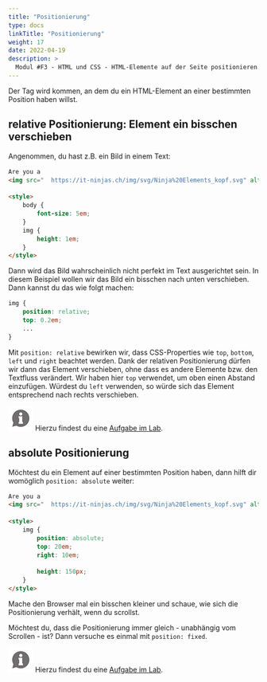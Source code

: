 ```yaml
---
title: "Positionierung"
type: docs
linkTitle: "Positionierung"
weight: 17
date: 2022-04-19
description: >
  Modul #F3 - HTML und CSS - HTML-Elemente auf der Seite positionieren.
---
```


Der Tag wird kommen, an dem du ein HTML-Element an einer bestimmten Position haben willst.

## relative Positionierung: Element ein bisschen verschieben
Angenommen, du hast z.B. ein Bild in einem Text:
```html
Are you a
<img src="	https://it-ninjas.ch/img/svg/Ninja%20Elements_kopf.svg" alt="" />?

<style>
    body {
        font-size: 5em;
    }
    img {
        height: 1em;
    }
</style>
```

Dann wird das Bild wahrscheinlich nicht perfekt im Text ausgerichtet sein. In diesem Beispiel wollen wir das Bild ein bisschen nach unten verschieben. Dann kannst du das wie folgt machen:
```css
img {
    position: relative;
    top: 0.2em;
    ...
}
```

Mit `position: relative` bewirken wir, dass CSS-Properties wie `top`, `bottom`, `left` und `right` beachtet werden. Dank der relativen Positionierung dürfen wir dann das Element verschieben, ohne dass es andere Elemente bzw. den Textfluss verändert. Wir haben hier `top` verwendet, um oben einen Abstand einzufügen. Würdest du `left` verwenden, so würde sich das Element entsprechend nach rechts verschieben.

![asset](/images/hint.png) Hierzu findest du eine [Aufgabe im Lab](../../../../labs/web/html_css/02_css).


## absolute Positionierung
Möchtest du ein Element auf einer bestimmten Position haben, dann hilft dir womöglich `position: absolute` weiter:

```html
Are you a
<img src="	https://it-ninjas.ch/img/svg/Ninja%20Elements_kopf.svg" alt="" />?

<style>
    img {
        position: absolute;
        top: 20em;
        right: 10em;

        height: 150px;
    }
</style>
```

Mache den Browser mal ein bisschen kleiner und schaue, wie sich die Positionierung verhält, wenn du scrollst.

Möchtest du, dass die Positionierung immer gleich - unabhängig vom Scrollen - ist? Dann versuche es einmal mit `position: fixed`.

![asset](/images/hint.png) Hierzu findest du eine [Aufgabe im Lab](../../../../labs/web/html_css/02_css).